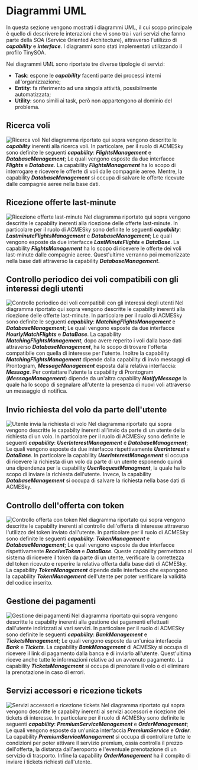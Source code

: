 
# Diagrammi UML

In questa sezione vengono mostrati i diagrammi UML, il cui scopo principale è quello di descrivere le interazioni che vi sono tra i vari servizi che fanno parte della *SOA* (Service Oriented Architecture), attraverso l'utilizzo di ***capability*** e ***interface***. I diagrammi sono stati implementati utilizzando il profilo TinySOA.

Nei diagrammi UML sono riportate tre diverse tipologie di servizi:
* __Task__: espone le ***capability*** facenti parte dei processi interni all'organizzazione;
* __Entity__: fa riferimento ad una singola attività, possibilmente automatizzata;
* __Utility__: sono simili ai task, però non appartengono al dominio del problema.

## Ricerca voli
![Ricerca voli](UML/img/diagram1.png)
Nel diagramma riportato qui sopra vengono descritte le ***capabilty*** inerenti alla ricerca voli. In particolare, per il ruolo di ACMESky sono definite le seguenti ***capability***: ***FlightsManagement*** e ***DatabaseManagement***; Le quali vengono esposte da due interfacce ***Flights*** e ***Database***.
La capability ***FlightsManagement*** ha lo scopo di interrogare e ricevere le offerte di voli dalle compagnie aeree. Mentre, la capability ***DatabaseManagement*** si occupa di salvare le offerte ricevute dalle compagnie aeree nella base dati.

## Ricezione offerte last-minute
![Ricezione offerte last-minute](UML/img/diagram2.png)
Nel diagramma riportato qui sopra vengono descritte le capabilty inerenti alla ricezione delle offerte last-minute. In particolare per il ruolo di ACMESky sono definite le seguenti ***capability***: ***LastminuteFlightsManagement*** e ***DatabaseManagement***; Le quali vengono esposte da due interfacce ***LastMinuteFlights*** e ***DataBase***.
La capability ***FlightsManagement*** ha lo scopo di ricevere le offerte dei voli last-minute dalle compagnie aeree. Quest'ultime verranno poi memorizzate nella base dati  attraverso la capability ***DatabaseManagement***.

## Controllo periodico dei voli compatibili con gli interessi degli utenti 
![Controllo periodico dei voli compatibili con gli interessi degli utenti](UML/img/diagram3.png)
Nel diagramma riportato qui sopra vengono descritte le capabilty inerenti alla ricezione delle offerte last-minute. In particolare per il ruolo di ACMESky sono definite le seguenti ***capability***: ***MatchingFlightsManagement*** e ***DatabaseManagement***; Le quali vengono esposte da due interfacce ***HourlyMatchFlights*** e ***DataBase***.
La capability ***MatchingFlightsManagement***, dopo avere reperito i voli dalla base dati attraverso ***DatabaseManagement***, ha lo scopo di trovare l'offerta compatibile con quella di interesse per l'utente. Inoltre la capability ***MatchingFlightsManagement*** dipende dalla capability di invio messaggi di Prontogram, ***MessageManagement*** esposta dalla relativa interfaccia: ***Message***.
Per contattare l'utente la capability di Prontogram (***MessageManagement***) dipende da un'altra capability ***NotifyMessage*** la quale ha lo scopo di segnalare all'utente la presenza di nuovi voli attraverso un messaggio di notifica.

## Invio richiesta del volo da parte dell'utente
![Utente invia la richiesta di volo](UML/img/diagram4.png)
Nel diagramma riportato qui sopra vengono descritte le capabilty inerenti all'invio da parte di un utente della richiesta di un volo.
In particolare per il ruolo di ACMESky sono definite le seguenti ***capability***: ***UserInterestManagement*** e ***DatabaseManagement***; Le quali vengono esposte da due interfacce rispettivamente ***UserInterest*** e ***DataBase***.
In particolare la capability ***UserInterestManagement*** si occupa di ricevere la richiesta di un volo da parte di un utente esponendo quindi una dipendenza per la capability ***UserRequestManagment***, la quale ha lo scopo di inviare la richiesta dell'utente.
Invece, la capability ***DatabaseManagement*** si occupa di salvare la richiesta nella base dati di ACMESky.


## Controllo dell'offerta con token
![Controllo offerta con token](UML/img/diagram5.png)
Nel diagramma riportato qui sopra vengono descritte le capabilty inerenti al controllo dell'offerta di interesse attraverso l'utilizzo del token inviato dall'utente.
In particolare per il ruolo di ACMESky sono definite le seguenti ***capability***: ***TokenManagement*** e ***DatabaseManagement***; Le quali vengono esposte da due interfacce rispettivamente ***ReceiveToken*** e ***DataBase***.
Queste capability permettono al sistema di ricevere il token da parte di un utente, verificare la correttezza del token ricevuto e reperire la relativa
offerta dalla base dati di ACMESky.
 La capability ***TokenManagement*** dipende dalle interfacce che espongono la capability ***TokenManagement*** dell'utente per poter verificare la validità del codice inserito.

## Gestione dei pagamenti
![Gestione dei pagamenti](UML/img/diagram6.png)
Nel diagramma riportato qui sopra vengono descritte le capabilty inerenti alla gestione dei pagamenti effettuati dall'utente indirizzati ai vari servizi.
In particolare per il ruolo di ACMESky sono definite le seguenti ***capability***: ***BankManagement*** e ***TicketsManagement***; Le quali vengono esposte da un'unica interfaccia ***Bank*** e ***Tickets***.
La capability ***BankManagement*** di ACMESky si occupa di ricevere il link di pagamento dalla banca e di inviarlo all'utente. Quest'ultima riceve anche tutte le informazioni relative ad un avvenuto pagamento.
La capability ***TicketsManagement*** si occupa di prenotare il volo o di eliminare la prenotazione in caso di errori.

## Servizi accessori e ricezione tickets 
![Servizi accessori e ricezione tickets ](UML/img/diagram7.png)
Nel diagramma riportato qui sopra vengono descritte le capabilty inerenti ai servizi accessori e ricezione dei tickets di interesse.
In particolare per il ruolo di ACMESky sono definite le seguenti ***capability***: ***PremiumServiceManagement*** e ***OrderManagement***; Le quali vengono esposte da un'unica interfaccia ***PremiumService*** e ***Order***.
La capability ***PremiumServiceManagement*** si occupa di controllare tutte le condizioni per poter attivare il servizio premium, ossia controlla il prezzo dell'offerta, la distanza dall'aeroporto e l'eventuale prenotazione di un servizio di trasporto.
Infine la capability ***OrderManagement*** ha il compito di inviare i tickets richiesti dall'utente.

&nbsp;
<div class="page-break"></div>
